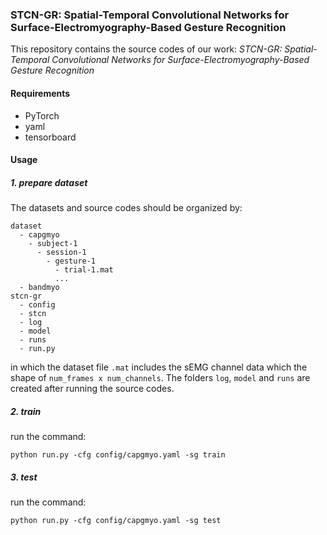 ### STCN-GR: Spatial-Temporal Convolutional Networks for Surface-Electromyography-Based Gesture Recognition

This repository contains the source codes of our work: *STCN-GR: Spatial-Temporal Convolutional Networks for Surface-Electromyography-Based Gesture Recognition*

#### Requirements
- PyTorch
- yaml
- tensorboard

#### Usage
##### 1. prepare dataset
The datasets and source codes should be organized by:
```
dataset
  - capgmyo
    - subject-1
      - session-1
        - gesture-1
          - trial-1.mat
          ...
  - bandmyo
stcn-gr
  - config
  - stcn
  - log
  - model
  - runs
  - run.py
```
in which the dataset file `.mat` includes the sEMG channel data which the shape of `num_frames x num_channels`. The folders `log`, `model` and `runs` are created  after running the source codes.

##### 2. train
run the command:
```
python run.py -cfg config/capgmyo.yaml -sg train 
```
##### 3. test
run the command:
```
python run.py -cfg config/capgmyo.yaml -sg test 
```